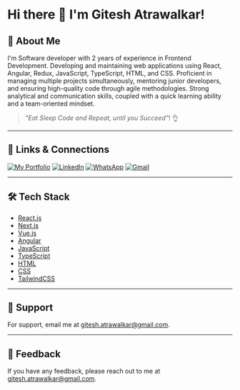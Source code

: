 # Hi there 👋 I'm Gitesh Atrawalkar!

## 🚀 About Me
I'm Software developer with 2 years of experience in Frontend Development. Developing and maintaining web applications using React, Angular, Redux, JavaScript, TypeScript, HTML, and CSS. Proficient in managing multiple projects simultaneously, mentoring junior developers, and ensuring high-quality code through agile methodologies. Strong analytical and communication skills, coupled with a quick learning ability and a team-oriented mindset.

> *"Eat Sleep Code and Repeat, until you Succeed"*! 👌

---

## 🔗 Links & Connections

[![My Portfolio](https://img.shields.io/badge/My%20Portfolio-black?style=for-the-badge)](https://your-portfolio-link.com) [![LinkedIn](https://img.shields.io/badge/LinkedIn-blue?style=for-the-badge&logo=linkedin)](https://linkedin.com/in/gitesh-atrawalkar-28023617b/) [![WhatsApp](https://img.shields.io/badge/WhatsApp-green?style=for-the-badge&logo=whatsapp)](https://wa.me/+48579185728)  [![Gmail](https://img.shields.io/badge/Gmail-red?style=for-the-badge&logo=gmail)](mailto:gitesh.atrawalkar@gmail.com)

---

## 🛠 Tech Stack

- [React.js](https://reactjs.org/)
- [Next.js](https://nextjs.org/)
- [Vue.js](https://vuejs.org/)
- [Angular](https://angular.io/)
- [JavaScript](https://developer.mozilla.org/en-US/docs/Web/JavaScript)
- [TypeScript](https://www.typescriptlang.org/)
- [HTML](https://developer.mozilla.org/en-US/docs/Web/HTML)
- [CSS](https://developer.mozilla.org/en-US/docs/Web/CSS)
- [TailwindCSS](https://tailwindcss.com/)

---

## 📧 Support

For support, email me at [gitesh.atrawalkar@gmail.com](mailto:gitesh.atrawalkar@gmail.com).

---

## 💬 Feedback

If you have any feedback, please reach out to me at [gitesh.atrawalkar@gmail.com](mailto:gitesh.atrawalkar@gmail.com).
<!--
**gitesh-atrawalkar/gitesh-atrawalkar** is a ✨ _special_ ✨ repository because its `README.md` (this file) appears on your GitHub profile.

Here are some ideas to get you started:

- 🔭 I’m currently working on ...
- 🌱 I’m currently learning ...
- 👯 I’m looking to collaborate on ...
- 🤔 I’m looking for help with ...
- 💬 Ask me about ...
- 📫 How to reach me: ...
- 😄 Pronouns: ...
- ⚡ Fun fact: ...
-->
